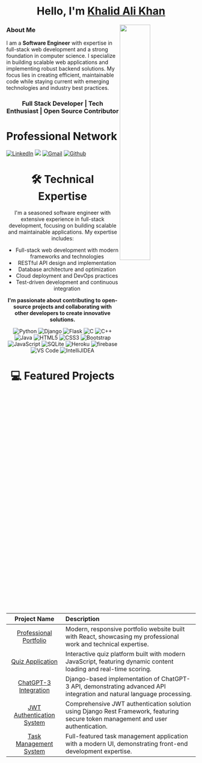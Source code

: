 <h1 align="center">Hello, I'm <a href="https://www.linkedin.com/in/khalidd3v/" target="_blank">Khalid Ali Khan</a></h1>

<img width="40%" align="right" src="https://github.com/SauravMukherjee44/SauravMukherjee44/blob/03193437b82d681c9caa24657c4ebec746dc628f/workbench.svg">

### About Me

I am a **Software Engineer** with expertise in full-stack web development and a strong foundation in computer science. I specialize in building scalable web applications and implementing robust backend solutions. My focus lies in creating efficient, maintainable code while staying current with emerging technologies and industry best practices.

<h3 align="center">Full Stack Developer | Tech Enthusiast | Open Source Contributor</h3>

<div>
<h1>Professional Network</h1>

<a href="https://www.linkedin.com/in/khaliddev/" target="_blank"><img alt="LinkedIn" src="https://img.shields.io/badge/linkedin%20-%230077B5.svg?&style=for-the-badge&logo=linkedin&logoColor=white" /></a>
<a href="https://twitter.com/khalidd3v" target="_blank"><img src="https://img.shields.io/badge/twitter-%2300acee.svg?&style=for-the-badge&logo=twitter&logoColor=white&alt=twitter" /></a>
<a href="mailto:khalidbinalikhan@gmail.com"><img alt="Gmail" src="https://img.shields.io/badge/Gmail-D14836?style=for-the-badge&logo=gmail&logoColor=white" /></a>
<a href="https://github.com/Khalidd3v"><img alt="Github" src="https://img.shields.io/badge/github-%23121011.svg?style=for-the-badge&logo=github&logoColor=white"></a>
</div>

<div align="center">

<h1>🛠 Technical Expertise</h1>

I'm a seasoned software engineer with extensive experience in full-stack development, focusing on building scalable and maintainable applications. My expertise includes:

- Full-stack web development with modern frameworks and technologies
- RESTful API design and implementation
- Database architecture and optimization
- Cloud deployment and DevOps practices
- Test-driven development and continuous integration

**I'm passionate about contributing to open-source projects and collaborating with other developers to create innovative solutions.**

<p align="center"> 
<img alt="Python" src="https://img.shields.io/badge/Python-3776AB?style=for-the-badge&logo=python&logoColor=white" />
<img alt="Django" src="https://img.shields.io/badge/Django-092E20?style=for-the-badge&logo=django&logoColor=white" />
<img alt="Flask" src="https://img.shields.io/badge/Flask-000000?style=for-the-badge&logo=flask&logoColor=white" />
<img alt="C" src="https://img.shields.io/badge/c-%2300599C.svg?&style=for-the-badge&logo=c&logoColor=white" />
<img alt="C++" src="https://img.shields.io/badge/c++-%2300599C.svg?&style=for-the-badge&logo=c%2B%2B&ogoColor=white" />
<img alt="Java" src="https://img.shields.io/badge/java-%23ED8B00.svg?&style=for-the-badge&logo=java&logoColor=white" />
<img alt="HTML5" src="https://img.shields.io/badge/html5-%23E34F26.svg?&style=for-the-badge&logo=html5&logoColor=white" />
<img alt="CSS3" src="https://img.shields.io/badge/css3-%231572B6.svg?&style=for-the-badge&logo=css3&logoColor=white" />
<img alt="Bootstrap" src="https://img.shields.io/badge/bootstrap-%23563D7C.svg?style=for-the-badge&logo=bootstrap&logoColor=white" />
<img alt="JavaScript" src="https://img.shields.io/badge/javascript-%23323330.svg?&style=for-the-badge&logo=javascript&logoColor=%23F7DF1E" />
<img alt="SQLite" src="https://img.shields.io/badge/SQLite-07405E?style=for-the-badge&logo=sqlite&logoColor=white" />
<img alt="Heroku" src="https://img.shields.io/badge/Heroku-430098?style=for-the-badge&logo=heroku&logoColor=white" />
<img alt="firebase" src="https://img.shields.io/badge/firebase-ffca28?style=for-the-badge&logo=firebase&logoColor=black" />
<img alt="VS Code" src="https://img.shields.io/badge/Visual_Studio_Code-0078D4?style=for-the-badge&logo=visual%20studio%20code&logoColor=white" />
<img alt="IntelliJIDEA" src="https://img.shields.io/badge/IntelliJIDEA-000000.svg?style=for-the-badge&logo=intellij-idea&logoColor=white" />
</p>

<h1 align="center">💻 Featured Projects</h1>

| Project Name | Description | 
| :---: | :---- |
| [Professional Portfolio](/) | Modern, responsive portfolio website built with React, showcasing my professional work and technical expertise. |
| [Quiz Application](https://github.com/Khalidd3v/LazyQuiz) | Interactive quiz platform built with modern JavaScript, featuring dynamic content loading and real-time scoring. |
| [ChatGPT-3 Integration](https://github.com/Khalidd3v/ChatGPT-3_in_Django) | Django-based implementation of ChatGPT-3 API, demonstrating advanced API integration and natural language processing. |
| [JWT Authentication System](https://github.com/Khalidd3v/Django-Rest-Framework-JWT-Authentication-system) | Comprehensive JWT authentication solution using Django Rest Framework, featuring secure token management and user authentication. |
| [Task Management System](https://github.com/Khalidd3v/LazyTO-DO) | Full-featured task management application with a modern UI, demonstrating front-end development expertise. |

</div>
